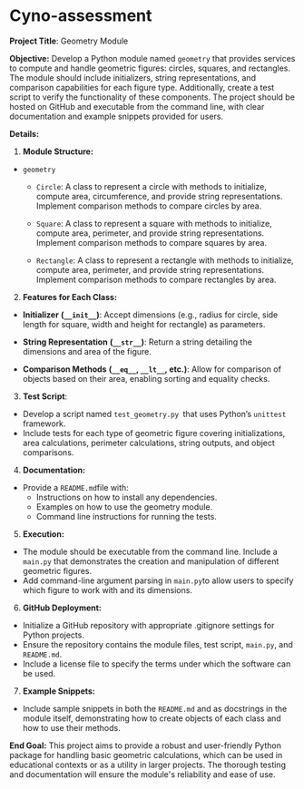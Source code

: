 # Cyno-assessment
**Project Title**: Geometry Module

**Objective:** Develop a Python module named `geometry` that provides services to compute and handle geometric figures: circles, squares, and rectangles. The module should include initializers, 
string representations, and comparison capabilities for each figure type. Additionally, create a test script to verify the functionality of these components. The project should be 
hosted on GitHub and executable from the command line, with clear documentation and example snippets provided for users.

**Details:**

1. **Module Structure:**
* `geometry`  
  * `Circle`: A class to represent a circle with methods to initialize, compute area, circumference, and provide string representations. Implement comparison methods to compare circles by area.

  * `Square`: A class to represent a square with methods to initialize, compute area, perimeter, and provide string representations. Implement comparison methods to compare squares by area.

  * `Rectangle`: A class to represent a rectangle with methods to initialize, compute area, perimeter, and provide string representations. Implement comparison methods to compare rectangles by area.

2. **Features for Each Class:**

* **Initializer** **(`__init__`)**: Accept dimensions (e.g., radius for circle, side length for square, width and height for rectangle) as parameters.

* **String Representation** **(`__str__`)**: Return a string detailing the dimensions and area of the figure.

* **Comparison Methods** **(`__eq__`, `__lt__`, etc.)**: Allow for comparison of objects based on their area, enabling sorting and equality checks.  

3. **Test Script**:  
  * Develop a script named `test_geometry.py `that uses Python’s `unittest` framework.
  * Include tests for each type of geometric figure covering initializations, area calculations, perimeter calculations, string outputs, and object comparisons.

4. **Documentation:**
  * Provide a `README.md`file with:  
    * Instructions on how to install any dependencies.
    * Examples on how to use the geometry module.
    * Command line instructions for running the tests.

5. **Execution:**  
  * The module should be executable from the command line. Include a `main.py` that demonstrates the creation and manipulation of different geometric figures.
  * Add command-line argument parsing in `main.py`to allow users to specify which figure to work with and its dimensions.

6. **GitHub Deployment:**  
  * Initialize a GitHub repository with appropriate .gitignore settings for Python projects.
  * Ensure the repository contains the module files, test script, `main.py`, and `README.md`.
  * Include a license file to specify the terms under which the software can be used.

7. **Example Snippets:**
  * Include sample snippets in both the `README.md` and as docstrings in the module itself, demonstrating how to create objects of each class and how to use their methods.  

  **End Goal:** This project aims to provide a robust and user-friendly Python package for handling basic geometric calculations, which can be used in educational contexts or as a utility in larger projects. The thorough testing and documentation will ensure the module's reliability and ease of use.
